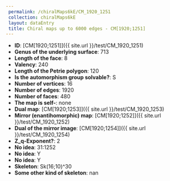 ```yaml
--- 
 permalink: /chiralMaps6kE/CM_1920_1251 
 collection: chiralMaps6kE
 layout: dataEntry
 title: Chiral maps up to 6000 edges - CM[1920;1251]
---
```


- **ID**: [CM[1920;1251]]({{ site.url }}/test/CM_1920_1251)
- **Genus of the underlying surface**: 713
- **Length of the face**: 8
- **Valency**: 240
- **Length of the Petrie polygon**: 120
- **Is the automorphism group solvable?**: S
- **Number of vertices**: 16
- **Number of edges**: 1920
- **Number of faces**: 480
- **The map is self-**: none
- **Dual map**: [CM[1920;1253]]({{ site.url }}/test/CM_1920_1253)
- **Mirror (enantihomorphic) map**: [CM[1920;1252]]({{ site.url }}/test/CM_1920_1252)
- **Dual of the mirror image**: [CM[1920;1254]]({{ site.url }}/test/CM_1920_1254)
- **Z_q-Exponent?**: 2
- **No idea**:  31:1252
- **No idea**: Y
- **No idea**: Y
- **Skeleton**: Sk(16;10)^30
- **Some other kind of skeleton**: nan

